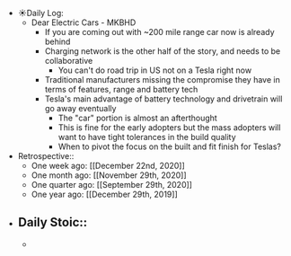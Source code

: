 - ☀️Daily Log:
    - Dear Electric Cars - MKBHD
        - If you are coming out with ~200 mile range car now is already behind
        - Charging network is the other half of the story, and needs to be collaborative
            - You can't do road trip in US not on a Tesla right now
        - Traditional manufacturers missing the compromise they have in terms of features, range and battery tech
        - Tesla's main advantage of battery technology and drivetrain will go away eventually
            - The "car" portion is almost an afterthought
            - This is fine for the early adopters but the mass adopters will want to have tight tolerances in the build quality
            - When to pivot the focus on the built and fit finish for Teslas?
- Retrospective::
    - One week ago: [[December 22nd, 2020]]
    - One month ago: [[November 29th, 2020]]
    - One quarter ago: [[September 29th, 2020]]
    - One year ago: [[December 29th, 2019]]
- Daily Stoic::
    -
    -
